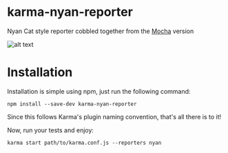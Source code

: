 karma-nyan-reporter
===================

Nyan Cat style reporter cobbled together from the [Mocha](http://visionmedia.github.io/mocha/) version

![alt text](https://googledrive.com/host/0BxhEGuYWG8zASkpXZl9JSG9Lbm8/karma-nyan-reporter.gif "Nyan Cat Reporter for Karma")

Installation
========

Installation is simple using npm, just run the following command:

    npm install --save-dev karma-nyan-reporter

Since this follows Karma's plugin naming convention, that's all there is to it!

Now, run your tests and enjoy:

    karma start path/to/karma.conf.js --reporters nyan
